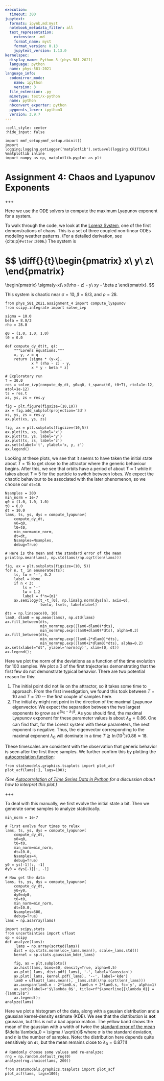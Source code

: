 ```yaml
---
execution:
  timeout: 300
jupytext:
  formats: ipynb,md:myst
  notebook_metadata_filter: all
  text_representation:
    extension: .md
    format_name: myst
    format_version: 0.13
    jupytext_version: 1.13.0
kernelspec:
  display_name: Python 3 (phys-581-2021)
  language: python
  name: phys-581-2021
language_info:
  codemirror_mode:
    name: ipython
    version: 3
  file_extension: .py
  mimetype: text/x-python
  name: python
  nbconvert_exporter: python
  pygments_lexer: ipython3
  version: 3.9.7
---
```


```{code-cell} ipython3
:cell_style: center
:hide_input: false

import mmf_setup;mmf_setup.nbinit()
import logging;logging.getLogger('matplotlib').setLevel(logging.CRITICAL)
%matplotlib inline
import numpy as np, matplotlib.pyplot as plt
```

# Assignment 4: Chaos and Lyapunov Exponents

+++

Here we use the ODE solvers to compute the maximum Lyapunov exponent for a system.

To walk through the code, we look at the [Lorenz System](https://en.wikipedia.org/wiki/Lorenz_system), one of the first demonstrations of chaos.  This is a set of three coupled non-linear ODEs modeling weather patterns.  (For a detailed derivation, see {cite:p}`Fetter:2006`.)  The system is

$$
  \diff{}{t}\begin{pmatrix}
    x\\
    y\\
    z\\
  \end{pmatrix}
  =
  \begin{pmatrix}
    \sigma(y-x)\\
    x(\rho - z) - y\\
    xy - \beta z
  \end{pmatrix}.
$$

This system is chaotic near $\sigma = 10$, $\beta = 8/3$, and $\rho = 28$.

```{code-cell} ipython3
from phys_581_2021.assignment_4 import compute_lyapunov
from scipy.integrate import solve_ivp

sigma = 10.0
beta = 8.0/3
rho = 28.0

q0 = (1.0, 1.0, 1.0)
t0 = 0.0

def compute_dy_dt(t, q):
    """Lorenz equations."""
    x, y, z = q
    return (sigma * (y-x), 
            x * (rho - z) - y, 
            x * y - beta * z)

# Exploratory run
T = 30.0
res = solve_ivp(compute_dy_dt, y0=q0, t_span=(t0, t0+T), rtol=1e-12, atol=1e-12)
ts = res.t
xs, ys, zs = res.y
```

```{code-cell} ipython3
fig = plt.figure(figsize=(10,10))
ax = fig.add_subplot(projection='3d')
xs, ys, zs = res.y
ax.plot(xs, ys, zs)
```

```{code-cell} ipython3
fig, ax = plt.subplots(figsize=(10,5))
ax.plot(ts, xs, label='x')
ax.plot(ts, ys, label='y')
ax.plot(ts, zs, label='z')
ax.set(xlabel='t', ylabel='x, y, z')
ax.legend()
```

Looking at these plots, we see that it seems to have taken the initial state about $T=15$ to get close to the attractor where the generic behaviour begins.  After this, we see that orbits have a period of about $T \approx 1$ while it takes about $T \approx 5$ for the particle to switch between lobes.  We expect the chaotic behaviour to be associated with the later phenomenon, so we choose our `dt=10`.

```{code-cell} ipython3
Nsamples = 200
min_norm = 1e-7
q0 = (1.0, 1.0, 1.0)
t0 = 0.0
dt = 10.0
lams, ts, ys, dys = compute_lyapunov(
    compute_dy_dt, 
    y0=q0, 
    t0=t0,
    min_norm=min_norm, 
    dt=dt, 
    Nsamples=Nsamples, 
    debug=True)

# Here is the mean and the standard error of the mean
print(np.mean(lams), np.std(lams)/np.sqrt(len(lams)))
```

```{code-cell} ipython3
fig, ax = plt.subplots(figsize=(10, 5))
for n, t_ in enumerate(ts):
    ls, lw = '-', 0.2
    label = None
    if n < 3:
        ls = '-'
        lw = 1.2
        label = f"n={n}"
    ax.semilogy(t_-t_[0], np.linalg.norm(dys[n], axis=0), 
                lw=lw, ls=ls, label=label)

dts = np.linspace(0, 10)
lam0, dlam0 = np.mean(lams), np.std(lams)
ax.fill_between(dts, 
                min_norm*np.exp((lam0-dlam0)*dts), 
                min_norm*np.exp((lam0+dlam0)*dts), alpha=0.3)
ax.fill_between(dts, 
                min_norm*np.exp((lam0-2*dlam0)*dts), 
                min_norm*np.exp((lam0+2*dlam0)*dts), alpha=0.2)
ax.set(xlabel="dt", ylabel='norm(dy)', xlim=(0, dt))
ax.legend();
```

Here we plot the norm of the deviations as a function of the time evolution for 100 samples.  We plot a 3 of the first trajectories demonstrating that the first few do not demonstrate typical behavior.  There are two potential reason for this:

1. The initial point did not lie on the attractor, so it takes some time to approach.  From the first investigation, we found this took between $T=10$ and $T=20$ -- the first couple of samples here.
2. The initial `dy` might not point in the direction of the maximal Lyapunov eigenvector.  We expect the separation between the two largest exponents to grow as $e^{(\lambda_0 - \lambda_1)t}$.  As you should find, the maximal Lyapunov exponent for these parameter values is about $\lambda_0 = 0.86$.  One can find that, for the Lorenz system with these parameters, the next exponent is negative.  Thus, the eigenvector corresponding to the maximal exponent $\lambda_0$ will dominate in a time $T \gtrapprox \ln(10^{7})/0.86 \approx 18$.

These timescales are consistent with the observation that generic behavior is seen after the first three samples.  We further confirm this by plotting the [autocorrelation function](https://en.wikipedia.org/wiki/Autocorrelation):

```{code-cell} ipython3
from statsmodels.graphics.tsaplots import plot_acf
plot_acf(lams[:], lags=100);
```

*(See [Autocorrelation of Time Series Data in Python](https://www.alpharithms.com/autocorrelation-time-series-python-432909/) for a discussion about how to interpret this plot.)*

+++

To deal with this manually, we first evolve the initial state a bit.  Then we generate some samples to analyze statistically.

```{code-cell} ipython3
min_norm = 1e-7

# First evolve four times to relax
lams, ts, ys, dys = compute_lyapunov(
    compute_dy_dt, 
    y0=q0, 
    t0=t0,
    min_norm=min_norm, 
    dt=10.0, 
    Nsamples=4, 
    debug=True)
y0 = ys[-1][:, -1]
dy0 = dys[-1][:, -1]

# Now get the data
lams, ts, ys, dys = compute_lyapunov(
    compute_dy_dt, 
    y0=y0, 
    dy0=dy0,
    t0=t0,
    min_norm=min_norm, 
    dt=10.0, 
    Nsamples=500, 
    debug=True)
lams = np.asarray(lams)
```

```{code-cell} ipython3
import scipy.stats
from uncertainties import ufloat
sp = scipy
def analyze(lams):
    _lams = np.array(sorted(lams))
    dist = sp.stats.norm(loc=_lams.mean(), scale=_lams.std())
    kernel = sp.stats.gaussian_kde(_lams)

    fig, ax = plt.subplots()
    ax.hist(lams, bins=50, density=True, alpha=0.5)
    ax.plot(_lams, dist.pdf(_lams), '-', label='Gaussian')
    ax.plot(_lams, kernel.pdf(_lams), '--', label='kde')
    lam0 = ufloat(_lams.mean(), _lams.std()/np.sqrt(len(_lams)))
    ax.axvspan(lam0.n - 2*lam0.s, lam0.n + 2*lam0.s, fc='y', alpha=1)
    ax.set(xlabel=r'$\lambda_0$', title=rf"$\overline{{\lambda_0}} = {lam0:S}$")
    ax.legend();
analyze(lams)
```

Here we plot a histogram of the data, along with a gausian distribution and a gaussian kernel-density estimate (KDE).  We see that the distribution is **not** gaussian, but this is not a bad approximation. The yellow band shows the mean of the gaussian with a width of twice the [standard error of the mean](https://en.wikipedia.org/wiki/Standard_error) $\delta \lambda_0 = \sigma / \sqrt{n}$ where $\sigma$ is the standard deviation, and $n$ is the number of samples.  Note: the distribution here depends quite sensitively on `dt`, but the mean remains close to $\lambda_0 = 0.87(1)$

```{code-cell} ipython3
# Randomly choose some values and re-analyze:
rng = np.random.default_rng(0)
analyze(rng.choice(lams, 200))
```

```{code-cell} ipython3
from statsmodels.graphics.tsaplots import plot_acf
plot_acf(lams, lags=100);
```
